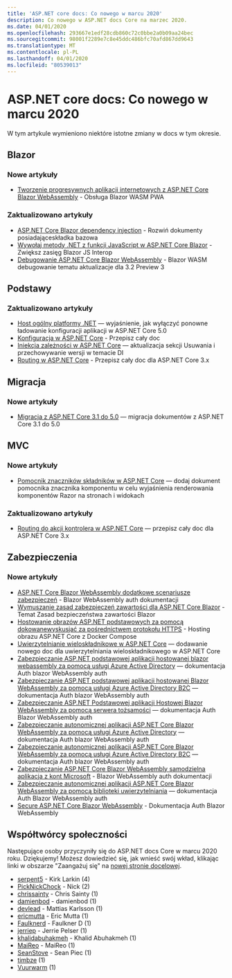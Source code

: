 ```yaml
---
title: 'ASP.NET core docs: Co nowego w marcu 2020'
description: Co nowego w ASP.NET docs Core na marzec 2020.
ms.date: 04/01/2020
ms.openlocfilehash: 293667e1edf28cdb860c72c0bbe2a0b09aa24bec
ms.sourcegitcommit: 98001f2289e7c8e45ddc486bfc70afd867dd9643
ms.translationtype: MT
ms.contentlocale: pl-PL
ms.lasthandoff: 04/01/2020
ms.locfileid: "80539013"
---
```

# <a name="aspnet-core-docs-whats-new-for-march-2020"></a>ASP.NET core docs: Co nowego w marcu 2020

W tym artykule wymieniono niektóre istotne zmiany w docs w tym okresie.

## <a name="blazor"></a>Blazor

### <a name="new-articles"></a>Nowe artykuły

- [Tworzenie progresywnych aplikacji internetowych z ASP.NET Core Blazor WebAssembly](../blazor/progressive-web-app.md) - Obsługa Blazor WASM PWA

### <a name="updated-articles"></a>Zaktualizowano artykuły

- [ASP.NET Core Blazor dependency injection](../blazor/dependency-injection.md) - Rozwiń dokumenty posiadająceskładka bazowa
- [Wywołaj metody .NET z funkcji JavaScript w ASP.NET Core Blazor](../blazor/call-dotnet-from-javascript.md) - Zwiększ zasięg Blazor JS Interop
- [Debugowanie ASP.NET Core Blazor WebAssembly](../blazor/debug.md) - Blazor WASM debugowanie tematu aktualizacje dla 3.2 Preview 3

## <a name="fundamentals"></a>Podstawy

### <a name="updated-articles"></a>Zaktualizowano artykuły

- [Host ogólny platformy .NET](../fundamentals/host/generic-host.md) — wyjaśnienie, jak wyłączyć ponowne ładowanie konfiguracji aplikacji w ASP.NET Core 5.0
- [Konfiguracja w ASP.NET Core](../fundamentals/configuration/index.md) - Przepisz cały doc
- [Iniekcja zależności w ASP.NET Core](../fundamentals/dependency-injection.md) — aktualizacja sekcji Usuwania i przechowywanie wersji w temacie DI
- [Routing w ASP.NET Core](../fundamentals/routing.md) - Przepisz cały doc dla ASP.NET Core 3.x

## <a name="migration"></a>Migracja

### <a name="new-articles"></a>Nowe artykuły

- [Migracja z ASP.NET Core 3.1 do 5.0](../migration/31-to-50.md) — migracja dokumentów z ASP.NET Core 3.1 do 5.0

## <a name="mvc"></a>MVC

### <a name="new-articles"></a>Nowe artykuły

- [Pomocnik znaczników składników w ASP.NET Core](../mvc/views/tag-helpers/built-in/component-tag-helper.md) — dodaj dokument pomocnika znacznika komponentu w celu wyjaśnienia renderowania komponentów Razor na stronach i widokach

### <a name="updated-articles"></a>Zaktualizowano artykuły

- [Routing do akcji kontrolera w ASP.NET Core](../mvc/controllers/routing.md) — przepisz cały doc dla ASP.NET Core 3.x

## <a name="security"></a>Zabezpieczenia

### <a name="new-articles"></a>Nowe artykuły

- [ASP.NET Core Blazor WebAssembly dodatkowe scenariusze zabezpieczeń](../security/blazor/webassembly/additional-scenarios.md) - Blazor WebAssembly auth dokumentacji
- [Wymuszanie zasad zabezpieczeń zawartości dla ASP.NET Core Blazor](../security/blazor/content-security-policy.md) - Temat Zasad bezpieczeństwa zawartości Blazor
- [Hostowanie obrazów ASP.NET podstawowych za pomocą dokowanewyskusjać za pośrednictwem protokołu HTTPS](../security/docker-compose-https.md) - Hosting obrazu ASP.NET Core z Docker Compose
- [Uwierzytelnianie wieloskładnikowe w ASP.NET Core](../security/authentication/mfa.md) — dodawanie nowego doc dla uwierzytelniania wieloskładnikowego w ASP.NET Core
- [Zabezpieczanie ASP.NET podstawowej aplikacji hostowanej blazor webassembly za pomocą usługi Azure Active Directory](../security/blazor/webassembly/hosted-with-azure-active-directory.md) — dokumentacja Auth blazor WebAssembly auth
- [Zabezpieczanie ASP.NET podstawowej aplikacji hostowanej Blazor WebAssembly za pomocą usługi Azure Active Directory B2C](../security/blazor/webassembly/hosted-with-azure-active-directory-b2c.md) — dokumentacja Auth blazor WebAssembly auth
- [Zabezpieczanie ASP.NET Podstawowej aplikacji Hostowej Blazor WebAssembly za pomocą serwera tożsamości](../security/blazor/webassembly/hosted-with-identity-server.md) — dokumentacja Auth Blazor WebAssembly auth
- [Zabezpieczanie autonomicznej aplikacji ASP.NET Core Blazor WebAssembly za pomocą usługi Azure Active Directory](../security/blazor/webassembly/standalone-with-azure-active-directory.md) — dokumentacja Auth blazor WebAssembly auth
- [Zabezpieczanie autonomicznej aplikacji ASP.NET Core Blazor WebAssembly za pomocą usługi Azure Active Directory B2C](../security/blazor/webassembly/standalone-with-azure-active-directory-b2c.md) — dokumentacja Auth blazor WebAssembly auth
- [Zabezpieczanie ASP.NET Core Blazor WebAssembly samodzielna aplikacja z kont Microsoft](../security/blazor/webassembly/standalone-with-microsoft-accounts.md) - Blazor WebAssembly auth dokumentacji
- [Zabezpieczanie autonomicznej aplikacji ASP.NET Core Blazor WebAssembly za pomocą biblioteki uwierzytelniania](../security/blazor/webassembly/standalone-with-authentication-library.md) — dokumentacja Auth Blazor WebAssembly auth
- [Secure ASP.NET Core Blazor WebAssembly](../security/blazor/webassembly/index.md) - Dokumentacja Auth Blazor WebAssembly

## <a name="community-contributors"></a>Współtwórcy społeczności

Następujące osoby przyczyniły się do ASP.NET docs Core w marcu 2020 roku. Dziękujemy! Możesz dowiedzieć się, jak wnieść swój wkład, klikając linki w obszarze "Zaangażuj się" na [nowej stronie docelowej](index.yml).

- [serpent5](https://github.com/serpent5) - Kirk Larkin (4)
- [PickNickChock](https://github.com/PickNickChock) - Nick (2)
- [chrissainty](https://github.com/chrissainty) - Chris Sainty (1)
- [damienbod](https://github.com/damienbod) - damienbod (1)
- [devlead](https://github.com/devlead) - Mattias Karlsson (1)
- [ericmutta](https://github.com/ericmutta) - Eric Mutta (1)
- [Faulknerd](https://github.com/Faulknerd) - Faulkner D (1)
- [jerriep](https://github.com/jerriep) - Jerrie Pelser (1)
- [khalidabuhakmeh](https://github.com/khalidabuhakmeh) - Khalid Abuhakmeh (1)
- [MaiReo](https://github.com/MaiReo) - MaiReo (1)
- [SeanStove](https://github.com/SeanStove) - Sean Piec (1)
- [timbze](https://github.com/timbze) (1)
- [Vuurwarm](https://github.com/Vuurwarm) (1)

